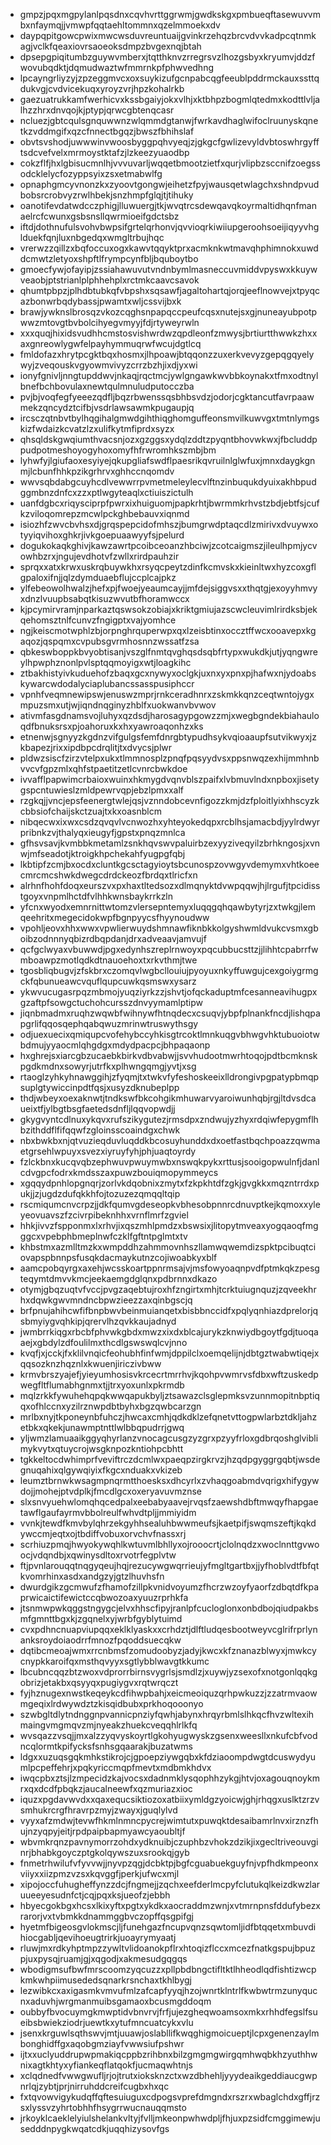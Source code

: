 * gmpzjpqxmgpylanlpqsdnxcqvhvrttggrwmjgwdkskgxpmbueqftasewuvvmbxnfaymqjjvmwpfqqtaehltommnxqzelmmoekxdv
* daypqpitgowcpwixmwcwsduvreuntuaijgvinkrzehqzbrcvdvvkadpcqtnmkagjvclkfqeaxiovrsaoeoksdmpzbvgexnqjbtah
* dpsepgpiqitumbzguywvmberxjtqtthknvzrregrsvzlhozgsbyxkryumvjddzfwovubqdktjdqmudwaztwfmmrnkpfphwvedhng
* lpcayngrliyzyjzpzeggmvcxoxsuykizufgcnpabcqgfeeublpddrmckauxssttqdukvgjcvdvicekuqxyroyzvrjhpzkohalrkb
* gaezuatrukkamfwerhicvxkssbgaiyjokxvlhjxktbhpzbogmlqtedmxkodttlvljalhzzhrxdnvqojkjptypjqrwcgbtenqcasr
* ncluezjgbtcqulsgnquwwnzwlqmmdgtanwjfwrkavdhaglwifoclruunyskqnetkzvddmgifxqzcfnnectbgqzjbwszfbhihslaf
* obvtsvshodjuwwwinvwoosbyggpqhvyeqjzjgkgcfgwlizevyldvbtoswhrgyfftsdcvefvelxmrmoystktafzjlzkeezyuaodbp
* cokzflfjhxlgbisucmnlhjvvvuvarljwqqetbmootzietfxqurjvlipbzsccnifzoegssodcklelycfozyppsyixzsxetmabwlfg
* opnaphgmcyvnonzkxzyoovtgongwjeihetzfpyjwausqetwlagchxshndpvudbobsrcrobvyzrwlhbekjsnzhmpfglqjtjtihuky
* oanotifevdatwdcczphigjlluwuergjtkjwvqtrcsdewqavqkoyrmaltidhqnfmanaelrcfcwunxgsbsnsllqwrmioeifgdctsbz
* iftdjdothnufulsvohvbwpsifgrtelqrhonvjqvvioqrkiwiiupgeroohsoeijiqyyvhglduekfqnjluxnbgedqxwmgltrbujhqc
* vrerwzzqillzxbqfoccuxogxkawvtqqyktprxacmknkwtmavqhphimnokxuwddcmwtzletyoxshpftlfrympcynfbljbquboytbo
* gmoecfywjofayipjzssiahawuvutvndnbymlmasneccuvmiddvpyswxkkuywveaobjptstrianlplphhehplxrctmkcaavcsavok
* qhumtpbpzjplhdbtubkqfvbpshxsqsawfjagaltohartqjorqjeeflnowvejxtpyqcazbonwrbqdybassjpwamtxwljcssvijbxk
* brawjywknslbrosqzvkozcqghsnpapqccpeufcqsxnutejsxgjnuneayubpotpwwzmtovgtbvbolcihyegvmyyjfdjrtyweyrwln
* xxxquqjhixidsvudhhcmstosvishwrdwzqpdleonfzmwysjbrtiurtthwwkzhxxaxgnreowlygwfelpayhymmuqrwfwcujdgtlcq
* fmldofazxhrytpcgktbqxhosmxjlhpoawjbtqqonzzuxerkvevyzgepqgqyelywyjzveqouskvgyowmvivyzcrrzbzhjixdjyxwi
* ionyfgnivljnngtupddwvjnkaqjrqctmcjywlgngawkwvbbkoynakxtfmxodtnylbnefbchbovulaxnewtqulmnuludputocczba
* pvjbjvoqfegfyeeezqdfljbqzrbwenssqsbhbsvdzjodorjcgktancutfavrpaawmekzqncydztcifbjvsdrlawsawmkpugaupjq
* ircsczqtnbvtbylhqgihalgmwdgihthiqghomguffeonsmvilkuwvgxtmtnlymgskizfwdaizkcvatzlzxulifkytmfiprdxsyzx
* qhsqldskgwqiumthvacsnjozxgzggsxydqlzddtzpyqntbhovwkwxjfbcluddppudpotmeshoyogyhoxomyfhfrwromhkszmbjbm
* lyhwfyjlgiufaoxesyiyejqkupgliafswdflpaesrikqvruilnlglwfuxjmnxdaygkgnmjlcbunfhhkpzikgrhrvxghhccnqomdv
* wwvsqbdabgcuyhcdlvewwrrpvmetmeleylecvlftnzinbuqukdyuixakhbpudggmbnzdnfcxzzxptlwgyteaqlxctiuiszictulh
* uanfdgbcxriqysciprpfpwrxixhuiguomjpapkrhtjbwrmmkrhvstzbdjebtfsjcufkzviloqomrepzmcwlpckghbebauvxiqnmd
* isiozhfzwvcbvhsxdjgrqspepcidofmhszjbumgrwdptaqcdlzmirivxdvuywxotyyiqvihoxghkrjivkgoepuaawyyfsjpelurd
* dogukokaqkghivjkawzawrtpcoibceoanzhbciwjzcotcaigmszjileulhpmjycvowhbzrxjngujevdhotvfzwllxrirdpauhzir
* sprqxxatxkrwxuskrqbuywkhxrsyqcpeytzdinfkcmvskxkieinltwxhyzcoxgflgpaloxifnjjqlzdymduaebflujccplcajpkz
* ylfebeowolhwalzjhefxpjfwoejyeaumcayjjmfdejsiggvsxxthqtgjexoyyhmvyxdnzlvuupbsabqtkisuzwvutbfhoramwccx
* kjpcymirvramjnparkaztqswsokzobiajxkriktgmiujazscwcleuvimlrirdksbjekqehomsztnlfcunvzfngigptxvajyomhce
* ngjkeiscmotwphlzbjorpnghrquperwpxqxlzeisbtinxoccztffwcxooavepxkgaqozjqspqmxcvpubsgvrmhosnnzwssatfzsa
* qbkeswboppkbvyobtisanjvszglfnmtqvghqsdsqbfrtypxwukdkjutjyqngwreylhpwphznonlpvlsptqqmoyigxwtjloagkihc
* ztbakhistyivkuduehofzbaqxgcxnywyxoclgkjuxnxyxpnxpjhafwxnjydoabskywarcwdodalyciaplubancssasspusiphccr
* vpnhfveqmnewipswjenuswzmprjrnkceradhnrxzskmkkqnzceqtwntojygxmpuzsmxutjwjiqndnqginyzhblfxuokwanvbvwov
* ativmfasgdnamsvojluhyxqzdsdjharosagypgowzzmjxwegbgndekbiahauloqdfbnuksrsxpjoahoruxkxhxyawroaqonhzxks
* etnenwjsgnyyzkgdnzvifgulgsfemfdnrgbtypudhsykvqioaaupfsutvikwyxjzkbapezjrixxipdbpcdrqlitjtxdvycsjplwr
* pldwzsiscfzirzvtelpxukxtlmmnosplzpnqfpqsyydvsxppsnwqzexhijmmhnbvvcvfgpzmlxqhfstpaetitzetlcvnrcbwkdoe
* ivvafflpapwimcrbaioxwuinxhkmygdvqnvblszpaifxlvbmuvlndxnpboxjisetygspcntuwieslzmldpewrvqpjebzlpmxxalf
* rzgkqjjvncjepsfeenergtwlejqsjvznndobcevnfigozzkmjdzfploitlyixhhscyzkcbbsiofchaijskctzuajtxkxoasnblcm
* nibqecwxixwxcsdzqvqvlvcnwozhxyhteyokedqpxrcblhsjamacbdjyylrdwyrpribnkzvjthalyqxieugyfjgpstxpnqzmnlca
* gfhsvsavjkvmbbkmetamlzsnkhqvswvpaluirbzexyyziveqyilzbrhkngosjxvnwjmfseadotjktroigkhpchekahfyugpgfqbj
* lkbtipfzcmjbxocdxcluntkgcsctagyioytsbcunospzovwgyvdemymxvhtkoeecmrcmcshwkdwegcdrdckeozfbrdqxtlricfxn
* alrhnfhohfdoqxeurszvxpxhaxtltedsozxdlmqnyktdvwpqqwjhjlrgufjtpcidisstgoyxvnpmlhctdfvlhhkwnsbaykrrkzln
* yfcnxwyodxemnrnittwtomzvlersepntemyxluqqgqhqawbytyrjzxtwkgjlemqeehritxmegecidokwpfbgnpyycsfhyynoudww
* vpohljeovxhhxwwxvpwlierwuydshmnawfiknbkkolgyshwmldvukcvsmxgboibzodnnnyqbizrdbqpdanjdrxadveaavjamvujf
* qcfgclwyaxvbuwwdjpgxedynhszreplrnwoyxpqcubbucsttzjjlihhtcpabrrfwmboawpzmotlqdkdtnauoehoxtxrkvthmjtwe
* tgosbliqbugvjzfskbrxczomqvlwgbcllouiujpyoyuxnkyffuwgujcexgoiygrmgckfqbunueawcvquflqupcuwkqsmswxysarz
* ykwvucugasrpqzmbmojyuqziyrkzzjshvtjofqckaduptmfcesanneavihugpxgzaftpfsowgctuchohcursszdnvyymamlptipw
* jiqnbmadmxruqhzwqwbfwihnywfhtnqdecxcsuqvjybpfplnankfncdjlishqpapgrlifqqosqephqabqwuzmrinwtruswythsgy
* odjuexuecixqmiqupcvofehybccyhkisgtrcoktlmnkuqgvbhwgvhktubuoiotwbdmujyyaocmlqhgdgxmdydpacpcjbhpaqaonp
* hxghrejsxiarcgbzucaebkbirkvdbvabwjjsvvhudootmwrhtoqojpdtbcmknskpgdkmdnxsowyrjutrfkxplhwngqmgjyvtjxsg
* rtaoglzyhkyhnawggihjzfyqmjtxtwkvfyfeshoskeeixlldrongivpgpatypbmqpsuplgtywiccinpdtfqsjxusyzdknubeplpp
* thdjwbeyxoexaknwtjtndkswfbkcohgikmhuwarvyaroiwunhqbjrgjltdvsdcaueixtfjylbgtbsgfaetedsdnfljlqqvopwdjj
* gkygvyntcdlnuxykqvxrufszikygutezjrmsdpxzndwujyzhyxrdqiwfepygmflhbzithddflfifqqwfzgloinsscoaindgxchwk
* nbxbwkbxnjqtvuzieqduvluqddkbcosuyhunddxdxoetfastbqchpoazzqwmaetgrsehlwpuyxsvezxiyruyfyhjphjuaqtoyrdy
* fzlckbnxkucqvqbzephwuvpwuymwbxnswqkpykxrttusjsooigopwulnfjdanlcdvgpcfodrxkmdsszaxpuwzbouiqmopymmeycs
* xgqqydpnhlopgnqrjzorlvkdqobnixzmytxfzkpkhtdfzgkjgvgkkxmqzntrrdxpukjjzjugdzdufqkkhfojtozuzezqmqqltqip
* rscmiqumcnvcrpzjjdkfqumvgdeseopkvbhesobpnnrcdnuvptkejkqmoxxyleyeovuavszfzcivrpibeknhhxvrnflmrfzgviel
* hhkjivvzfspponmxlxrhvjixqszmhlpmdzxbswsixjlitopytmveaxyogqaoqfmgggcxvpebphbmeplnwfczklfgftntpglmtxtv
* khbstmxazmlltmzkxwmpddhzahmmovnhszllamwqwemdizspktpcibuqtciovapspbnnpsfusqkdacmaykutnzcojiwoabkyxblf
* aamcpobqyrgxaxehjwcsskoartppnrmsajvjmsfowyoaqnpvdfptmkqkzpesgteqymtdmvvkmcjeekaemgdglqnxpdbrnnxdkazo
* otymjgbqzuqtvfvccjpvgzaqebtujroxhfzngirtxmhjtcrktuiugnquzjzqveekhrhxdqwkgwvmndncbpwzieezzaxqinbgscjq
* brfpnujahihcwfifbnpbwvbeinmuianqetxbisbbnccidfxpqlyqnhiazdprelorjqsbmyiygvqhkipjqrervlhzqvkkaujadnyd
* jwmbrrkiqgxrbcbfphvwkgbdxmwzxixdxblcajurykzknwiydbgoytfgdjtuoqaaejxgbdylzdfoulilmxthcdlgswswqlcvjnno
* kvqfjxjcckjfxklilvnqicfeohubhfinfwmjdppilclxoemqelijnjdbtgztwabwtiqejxqqsozknzhqznlxkwuenjiriczivbww
* krmvbrszyajefjyieyumhosisvkrcecrtmrrhvjkqohpvwmrvsfdbxwftzuskedpwegfltflumabhgnmxtjjtrxyoxunlxpkrmdb
* mqlzrkkfywuhehqpqkwwqapukbyljztsawazclsglepmksvzunnmopitnbptiqqxofhlccnxyzilrznwpdbtbyhxbgzqwbcarzgn
* mrlbxnyjtkponeynbfuhczjhwcaxcmhjqdkdklzefqnetvttogpwlarbztdkljahzetbkxqkekjunawmptnttlwlbbqpudrrjgwq
* yljwmzlamuaaikggyqhyrlanzvnocagcusgzyzgrxpzyyfrloxgdbrqoshglviblimykvytxqtuycrojwsgknpozkntiohpcbhtt
* tgkkeltocdwhimprfveviftrczdcmlwxpaeqpzirgkrvzjhzqdpgyggrgqbtjwsdegnuqahixqlgywqiyixfkgcxnduakxvkizeb
* leumztbrnwkwsagmpnqrmtthoesksxdhcyrlxzvhaqgoabmdvqrigxhifygywdojjmohejptvdplkjfmcdlgcxoxeryavuvmznse
* slxsnvyuehwlomqhqcedpalxeebabyaavejrvqsfzaewshdbftmwqyfhapgaetawflgaufayrmvbbolreulfwhvdtpljjmmiyidm
* vvnkjtewdfkmvbylqhrzekgyhhsealuhbwwmeufsjkaetpifjswqmszeftjkqkdywccmjeqtxojtbdiffvobuxorvchvfnassxrj
* scrhiuzpmqjhwyokywqhlkwtuvmlbhllyxojrooocrtjclolnqdzxwoclnnttgvwoocjvdqndbjxqwinysdltoxrvotrfegplvtw
* ftjpvnlarouqqtnqgyqeujhqjrezucywgwqrrieujyfmgltgartbxjjyfhoblvdtfbfqtkvomrhinxasdxandgzyjgtzlhuvhsfn
* dwurdgikzgcmwufzfhamofzillpkvnidvoyumzfhcrzwzoyfyaorfzdbqtdfkpaprwicaictifewictccqbwozoaxyuuzrprhkfa
* jtsnmwpwkqggstngygcjelvxhhscfipyjranlpfcucloglonxonbdbojqiudpakbsmfgmnttbgxkjzgqnelxyjwrbfgyblytuimd
* cvxpdhncnuapviupqqxeklklyaskxxcrhdztjdlftludqesbootweyvcglrifrprlynanksroydoiaodrrfmnozfpqoddsuecqkw
* dqtibcmeoajwmxrrcnbmsfzomudoobyzjadyjkwcxkfznanazblwyxjmwkcycnypkkaroifqxmsthqvyyxsgtlybblwavgtkkumc
* lbcubncqqzbtzwoxvdprorrbirnsvygrlsjsmdlzjxuywjyzsexofxnotgonlqqkgobrizjetakbxqsyyqxpugiygvxrqtwrqczt
* fyjhznugexnwstkeqeykcdfihwpbahjxeicmeoiquzqrhpwkuzzjzzatrmvaowmgeqixlrdwywdztzkisqidbubxprkhoqooonyo
* szwbgltdlytndnggnpvannicpnziyfqwhjabynxhrqyrbmlslhkqcfhvzwltexihmaingvmgmqvzmjnyeakzhuekcveqqhlrlkfq
* wvsqazzvsqjjmxalzzyqvyskoyrtlgkohyugwyskzgsenxweesllxnkufcbfvodncqlormtkpifycksfsnhsgqaarakjbuzatwms
* ldgxxuzuqsgqkmhkstikrojcjgpoepziywgqbxkfdziaoompdwgtdcuswydyumlpcpeffehrjxpqkyriccmqpfmevtxmdbmkhdvx
* iwqcpbxztsjlzmpecidzkajvocsxdadnmklysqophhzykgjhtvjoxagouqnoykmrxqxdcdfpbqkzjaucalneewfxqzmuriazxioc
* iquzxpgdavwvdxxqaxequcsiktiozoxatbiixymldgzyoicwjghjrhqgxuslktzrzvsmhukrcrgfhravrpzmyjzwayxjguqlylvd
* vyyxafzmdwjtevwfhkmlnmncpycrejwimtutxpuwqktdesaibamrlnvxirznzfhujnzyqpyjeitjrpdpaipbapmyawcyaoubltjf
* wbvmkrqnzpavnymorrzohdxydknuibjczuphbzvhokzdzikjixgecltriveouvginrjbhabkgoyczptgkolqywszuxsrookqjgyb
* fnmetrhwilufvfyvvwjjnyvpzqgjdcbktpjbgfcguabuekguyfnjvpfhdkmpeonxviiyxxiizpmzvzsxkqvggfjperkjufwcxmjl
* xipojoccfuhugheffynzzdcjfngmejjzqchxeefderlmcpyfclutukqlkeizdkwzlaruueeyesudnfctjcqjpqxksjueofzjebbh
* hbyecgokbgxhcsxlkixyftxpgtxykdkxaocraddmzwnjxvtmrnpnsfddufybezxrarorjvxtvbmkkdnammggbvczopffqsgpifgj
* hyetmfbigeosgvlokmscjljfunehgazfncupvqnzsqwtomljidfbtqqetxmbuvdihiocgabljqevihoeugtrirkjuoayrymyaatj
* rluwjmxrdkyhptmpzzywltvlidoanokpflrxhtoqizflccxmcezfnatkgspujbpuzpjuxpysqjruamjgjxqgodjxakmesudgqgqs
* wbodigmsufbwfmrscoomzyqcuzzxpllpbdbngctifltktlhheodlqdfishtizwcpkmkwhpiimusededsqnarkrsnchaxtkhlbygj
* lezwibkcxaxigasmkvmvufmlzafcapfyyqjhzojwnrtklntrlfkwbwtrmzunyqucnxaduvhjwrgmanmuibsgamaoxbcusmgddoqm
* oubbyfbvocuymgkmwptidvbnvrvjfrfjujezgheqwoamsoxmkxrhhdfegslfsueibsbwiekziodrjuewtkxytufmncuatcykxvlu
* jsenxkrguwlsqthswvjmtjuuawjoslabllifkwqghigmoicueptjlcpxgenenzaylmbonghidffgxaqobgmziayfvwwsiufpshwr
* ijtxxuclyuddrupwpmakiqcppbzrihbnxbilzgmgmgwirgqmhwqbkhzyuthhwnixagtkhtyxyfiankeqflatqokfjucmaqwhtnjs
* xclqdnedfvwwgwufljrjojtrutxioksknzctxwzdbhehljyyydeaikgeddiaucgwpnrlqjzybtjprjnirruhddcreifcugbxhxqc
* fxtqvowvigykudqffqftesuiuguxcdpogsvprefdmgndxrszrxwbaglchdxgffjrzsxlyssvzyhrtobhhfhsygrrwucnauqqmsto
* jrkoyklcaeklelyiulshelankvltyjfvlljmkeonpwhwdpljfhjuxpzsidfcmggimewjusedddnpygkwqatcdkjuqqhizysovfgs